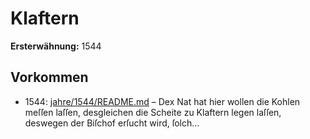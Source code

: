 # Klaftern

**Ersterwähnung:** 1544

## Vorkommen
- 1544: [jahre/1544/README.md](../jahre/1544/README.md) – Dex Nat hat hier wollen die Kohlen meſſen laſſen,
desgleichen die Scheite zu Klaftern legen laſſen, deswegen
der Biſchof erſucht wird, ſolch...
